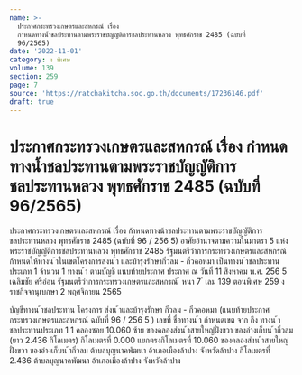 ```yaml
---
name: >-
  ประกาศกระทรวงเกษตรและสหกรณ์ เรื่อง
  กำหนดทางน้ำชลประทานตามพระราชบัญญัติการชลประทานหลวง พุทธศักราช 2485 (ฉบับที่
  96/2565)
date: '2022-11-01'
category: ง พิเศษ
volume: 139
section: 259
page: 7
source: 'https://ratchakitcha.soc.go.th/documents/17236146.pdf'
draft: true
---
```


# ประกาศกระทรวงเกษตรและสหกรณ์ เรื่อง กำหนดทางน้ำชลประทานตามพระราชบัญญัติการชลประทานหลวง พุทธศักราช 2485 (ฉบับที่ 96/2565)

ประกาศกระทรวงเกษตรและสหกรณ์ เรื่อง ก้าหนดทางน้าชลประทานตามพระราชบัญญัติการชลประทานหลวง พุทธศักราช 2485 (ฉบับที่ 96 / 256 5) อาศัยอ้านาจตามความในมาตรา 5 แห่งพระราชบัญญัติการชลประทานหลวง พุทธศักราช 2485 รัฐมนตรีว่าการกระทรวงเกษตรและสหกรณ์ ก้าหนดให้ทางน ้าในเขตโครงการส่งน ้า และบ้ารุงรักษากิ่วลม - กิ่วคอหมา เป็นทางน ้าชลประทานประเภท 1 จ้านวน 1 ทางน ้า ตามบัญชี แนบท้ายประกาศ ประกาศ ณ วันที่ 11 สิงหาคม พ.ศ. 256 5 เฉลิมชัย ศรีอ่อน รัฐมนตรีว่าการกระทรวงเกษตรและสหกรณ์ ้ หนา 7 ่ เลม 139 ตอนพิเศษ 259 ง ราชกิจจานุเบกษา 2 พฤศจิกายน 2565

บัญชีทางน ้าชลประทาน โครงการ ส่งน ้าและบ้ารุงรักษา กิ่วลม - กิ่วคอหมา (แนบท้ายประกาศกระทรวงเกษตรและสหกรณ์ ฉบับที่ 96 / 256 5 ) เลขที่ ชื่อทางน ้า ก้าหนดเขต จาก ถึง ทางน ้าชลประทานประเภท 1 1 คลองซอย 10.060 ซ้าย ของคลองส่งน ้าสายใหญ่ฝั่งขวา ของอ่างเก็บน ้ากิ่วลม (ยาว 2.436 กิโลเมตร) กิโลเมตรที่ 0.000 แยกตรงกิโลเมตรที่ 10.060 ของคลองส่งน ้าสายใหญ่ฝั่งขวา ของอ่างเก็บน ้ากิ่วลม ต้าบลบุญนาคพัฒนา อ้าเภอเมืองล้าปาง จังหวัดล้าปาง กิโลเมตรที่ 2.436 ต้าบลบุญนาคพัฒนา อ้าเภอเมืองล้าปาง จังหวัดล้าปาง
